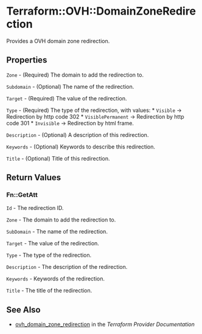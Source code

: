 # Terraform::OVH::DomainZoneRedirection

Provides a OVH domain zone redirection.

## Properties

`Zone` - (Required) The domain to add the redirection to.

`Subdomain` - (Optional) The name of the redirection.

`Target` - (Required) The value of the redirection.

`Type` - (Required) The type of the redirection, with values: * `Visible` -> Redirection by http code 302 * `VisiblePermanent` -> Redirection by http code 301 * `Invisible` -> Redirection by html frame.

`Description` - (Optional) A description of this redirection.

`Keywords` - (Optional) Keywords to describe this redirection.

`Title` - (Optional) Title of this redirection.


## Return Values

### Fn::GetAtt

`Id` - The redirection ID.

`Zone` - The domain to add the redirection to.

`SubDomain` - The name of the redirection.

`Target` - The value of the redirection.

`Type` - The type of the redirection.

`Description` - The description of the redirection.

`Keywords` - Keywords  of the redirection.

`Title` - The title of the redirection.

## See Also

* [ovh_domain_zone_redirection](https://www.terraform.io/docs/providers/ovh/r/domain_zone_redirection.html) in the _Terraform Provider Documentation_